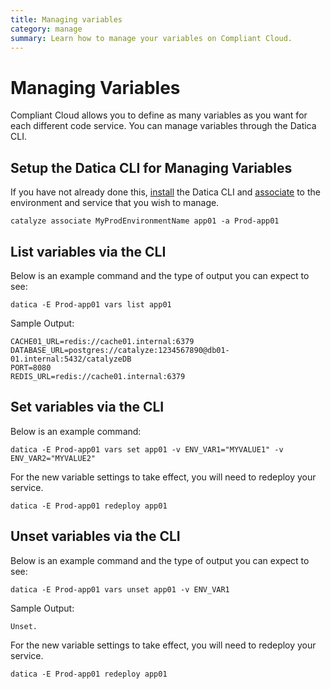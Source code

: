 ```yaml
---
title: Managing variables
category: manage
summary: Learn how to manage your variables on Compliant Cloud.
---
```


# Managing Variables

Compliant Cloud allows you to define as many variables as you want for each different code service. You can manage variables through the Datica CLI.

## Setup the Datica CLI for Managing Variables

If you have not already done this, [install](https://github.com/daticahealth/cli) the Datica CLI and [associate](/compliant-cloud/cli-reference#associate) to the environment and service that you wish to manage.

`catalyze associate MyProdEnvironmentName app01 -a Prod-app01`

## List variables via the CLI

Below is an example command and the type of output you can expect to see:

`datica -E Prod-app01 vars list app01`

Sample Output:

```
CACHE01_URL=redis://cache01.internal:6379
DATABASE_URL=postgres://catalyze:1234567890@db01-01.internal:5432/catalyzeDB
PORT=8080
REDIS_URL=redis://cache01.internal:6379
```

## Set variables via the CLI

Below is an example command:

`datica -E Prod-app01 vars set app01 -v ENV_VAR1="MYVALUE1" -v ENV_VAR2="MYVALUE2"`

For the new variable settings to take effect, you will need to redeploy your service.

`datica -E Prod-app01 redeploy app01`

## Unset variables via the CLI

Below is an example command and the type of output you can expect to see:

`datica -E Prod-app01 vars unset app01 -v ENV_VAR1`

Sample Output:

`Unset.`

For the new variable settings to take effect, you will need to redeploy your service.

`datica -E Prod-app01 redeploy app01`
